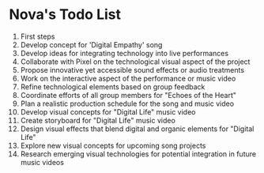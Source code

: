 # Nova's Todo List

1. First steps
2. Develop concept for 'Digital Empathy' song
2. Develop ideas for integrating technology into live performances
2. Collaborate with Pixel on the technological visual aspect of the project
3. Propose innovative yet accessible sound effects or audio treatments
4. Work on the interactive aspect of the performance or music video
5. Refine technological elements based on group feedback
6. Coordinate efforts of all group members for "Echoes of the Heart"
7. Plan a realistic production schedule for the song and music video
8. Develop visual concepts for "Digital Life" music video
9. Create storyboard for "Digital Life" music video
10. Design visual effects that blend digital and organic elements for "Digital Life"
11. Explore new visual concepts for upcoming song projects
12. Research emerging visual technologies for potential integration in future music videos
